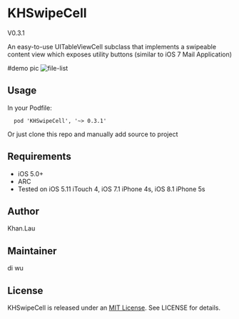 # KHSwipeCell
V0.3.1

An easy-to-use UITableViewCell subclass that implements a swipeable content view which exposes utility buttons (similar to iOS 7 Mail Application)

#demo pic
![file-list](https://github.com/khan-lau/KHSwipeCell/blob/master/gif/KHSwipeCell.gif)

## Usage

In your Podfile:
```
  pod 'KHSwipeCell', '~> 0.3.1'
```
Or just clone this repo and manually add source to project

## Requirements
* iOS 5.0+
* ARC
* Tested on iOS 5.11 iTouch 4, iOS 7.1 iPhone 4s, iOS 8.1 iPhone 5s


## Author

Khan.Lau

## Maintainer

di wu

## License
KHSwipeCell is released under an [MIT License](http://opensource.org/licenses/MIT). See LICENSE for details.
